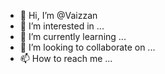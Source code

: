 - 👋 Hi, I’m @Vaizzan
- 👀 I’m interested in ...
- 🌱 I’m currently learning ...
- 💞️ I’m looking to collaborate on ...
- 📫 How to reach me ...

<!---
Vaizzan/Vaizzan is a ✨ special ✨ repository because its `README.md` (this file) appears on your GitHub profile.
You can click the Preview link to take a look at your changes.
--->
